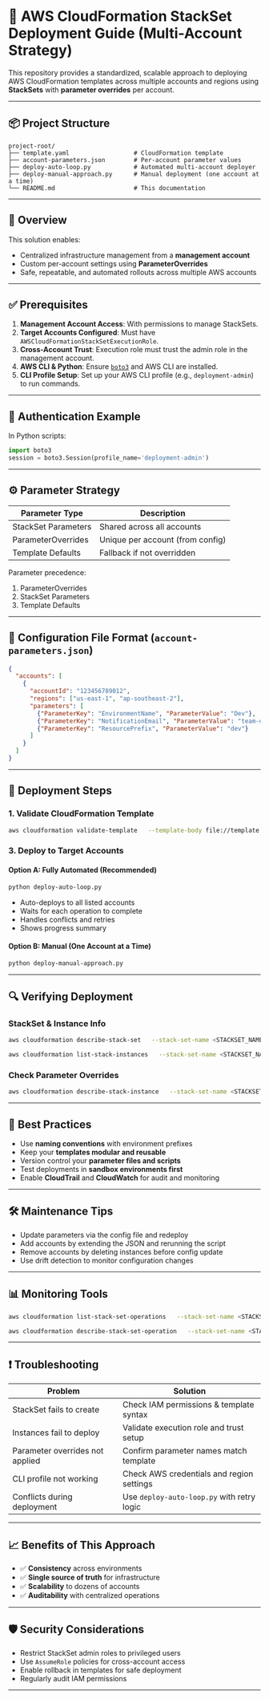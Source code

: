 
# 🧰 AWS CloudFormation StackSet Deployment Guide (Multi-Account Strategy)

This repository provides a standardized, scalable approach to deploying AWS CloudFormation templates across multiple accounts and regions using **StackSets** with **parameter overrides** per account.

---

## 📦 Project Structure

```
project-root/
├── template.yaml                  # CloudFormation template
├── account-parameters.json        # Per-account parameter values
├── deploy-auto-loop.py            # Automated multi-account deployer
├── deploy-manual-approach.py      # Manual deployment (one account at a time)
└── README.md                      # This documentation
```

---

## 🧭 Overview

This solution enables:
- Centralized infrastructure management from a **management account**
- Custom per-account settings using **ParameterOverrides**
- Safe, repeatable, and automated rollouts across multiple AWS accounts

---

## ✅ Prerequisites

1. **Management Account Access**: With permissions to manage StackSets.
2. **Target Accounts Configured**: Must have `AWSCloudFormationStackSetExecutionRole`.
3. **Cross-Account Trust**: Execution role must trust the admin role in the management account.
4. **AWS CLI & Python**: Ensure [`boto3`](https://boto3.amazonaws.com/v1/documentation/api/latest/index.html) and AWS CLI are installed.
5. **CLI Profile Setup**: Set up your AWS CLI profile (e.g., `deployment-admin`) to run commands.

---

## 🔐 Authentication Example

In Python scripts:
```python
import boto3
session = boto3.Session(profile_name='deployment-admin')
```

---

## ⚙️ Parameter Strategy

| Parameter Type | Description |
|----------------|-------------|
| StackSet Parameters | Shared across all accounts |
| ParameterOverrides | Unique per account (from config) |
| Template Defaults | Fallback if not overridden |

Parameter precedence:
1. ParameterOverrides
2. StackSet Parameters
3. Template Defaults

---

## 🧾 Configuration File Format (`account-parameters.json`)

```json
{
  "accounts": [
    {
      "accountId": "123456789012",
      "regions": ["us-east-1", "ap-southeast-2"],
      "parameters": [
        {"ParameterKey": "EnvironmentName", "ParameterValue": "Dev"},
        {"ParameterKey": "NotificationEmail", "ParameterValue": "team-dev@example.com"},
        {"ParameterKey": "ResourcePrefix", "ParameterValue": "dev"}
      ]
    }
  ]
}
```

---

## 🚀 Deployment Steps

### 1. Validate CloudFormation Template
```bash
aws cloudformation validate-template   --template-body file://template.yaml   --profile deployment-admin
```

### 3. Deploy to Target Accounts

#### Option A: Fully Automated (Recommended)
```bash
python deploy-auto-loop.py
```

- Auto-deploys to all listed accounts
- Waits for each operation to complete
- Handles conflicts and retries
- Shows progress summary

#### Option B: Manual (One Account at a Time)
```bash
python deploy-manual-approach.py
```

---

## 🔍 Verifying Deployment

### StackSet & Instance Info
```bash
aws cloudformation describe-stack-set   --stack-set-name <STACKSET_NAME>   --profile deployment-admin

aws cloudformation list-stack-instances   --stack-set-name <STACKSET_NAME>   --profile deployment-admin
```

### Check Parameter Overrides
```bash
aws cloudformation describe-stack-instance   --stack-set-name <STACKSET_NAME>   --stack-instance-account <ACCOUNT_ID>   --stack-instance-region <REGION>   --profile deployment-admin   --query 'StackInstance.ParameterOverrides'
```

---

## 🧠 Best Practices

- Use **naming conventions** with environment prefixes
- Keep your **templates modular and reusable**
- Version control your **parameter files and scripts**
- Test deployments in **sandbox environments first**
- Enable **CloudTrail** and **CloudWatch** for audit and monitoring

---

## 🛠️ Maintenance Tips

- Update parameters via the config file and redeploy
- Add accounts by extending the JSON and rerunning the script
- Remove accounts by deleting instances before config update
- Use drift detection to monitor configuration changes

---

## 📊 Monitoring Tools

```bash
aws cloudformation list-stack-set-operations   --stack-set-name <STACKSET_NAME>   --profile deployment-admin

aws cloudformation describe-stack-set-operation   --stack-set-name <STACKSET_NAME>   --operation-id <OPERATION_ID>   --profile deployment-admin
```

---

## ❗ Troubleshooting

| Problem | Solution |
|---------|----------|
| StackSet fails to create | Check IAM permissions & template syntax |
| Instances fail to deploy | Validate execution role and trust setup |
| Parameter overrides not applied | Confirm parameter names match template |
| CLI profile not working | Check AWS credentials and region settings |
| Conflicts during deployment | Use `deploy-auto-loop.py` with retry logic |

---

## 📈 Benefits of This Approach

- ✅ **Consistency** across environments
- ✅ **Single source of truth** for infrastructure
- ✅ **Scalability** to dozens of accounts
- ✅ **Auditability** with centralized operations

---

## 🛡️ Security Considerations

- Restrict StackSet admin roles to privileged users
- Use `AssumeRole` policies for cross-account access
- Enable rollback in templates for safe deployment
- Regularly audit IAM permissions

---
